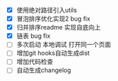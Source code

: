 - [X] 使用绝对路径引入utils
- [X] 冒泡排序优化实现2 bug fix
- [X] 归并排序readme 实现自底向上
- [X] 链表 bug fix
- [ ] 多次启动 本地调试 打开同一个页面
- [ ] 增加git hooks自动生成dist
- [ ] 增加代码检查
- [ ] 自动生成changelog
